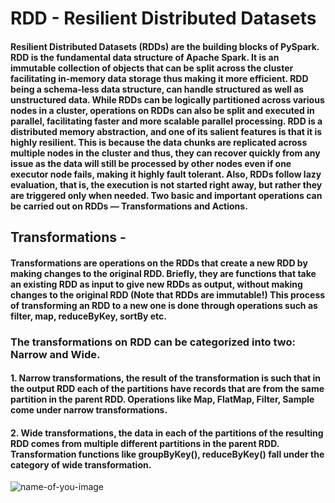 # RDD - Resilient Distributed Datasets
#### Resilient Distributed Datasets (RDDs) are the building blocks of PySpark. RDD is the fundamental data structure of Apache Spark. It is an immutable collection of objects that can be split across the cluster facilitating in-memory data storage thus making it more efficient. RDD being a schema-less data structure, can handle structured as well as unstructured data. While RDDs can be logically partitioned across various nodes in a cluster, operations on RDDs can also be split and executed in parallel, facilitating faster and more scalable parallel processing. RDD is a distributed memory abstraction, and one of its salient features is that it is highly resilient. This is because the data chunks are replicated across multiple nodes in the cluster and thus, they can recover quickly from any issue as the data will still be processed by other nodes even if one executor node fails, making it highly fault tolerant. Also, RDDs follow lazy evaluation, that is, the execution is not started right away, but rather they are triggered only when needed. Two basic and important operations can be carried out on RDDs — Transformations and Actions.

## Transformations - 
#### Transformations are operations on the RDDs that create a new RDD by making changes to the original RDD. Briefly, they are functions that take an existing RDD as input to give new RDDs as output, without making changes to the original RDD (Note that RDDs are immutable!) This process of transforming an RDD to a new one is done through operations such as filter, map, reduceByKey, sortBy etc.

###  The transformations on RDD can be categorized into two: Narrow and Wide.

#### 1. Narrow transformations, the result of the transformation is such that in the output RDD each of the partitions have records that are from the same partition in the parent RDD. Operations like Map, FlatMap, Filter, Sample come under narrow transformations.

#### 2. Wide transformations, the data in each of the partitions of the resulting RDD comes from multiple different partitions in the parent RDD. Transformation functions like groupByKey(), reduceByKey() fall under the category of wide transformation.

![name-of-you-image](https://miro.medium.com/v2/resize:fit:1400/format:webp/1*6dYzs4GK3Q9nSPkMp-3w2w.png)
